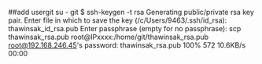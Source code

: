 ##add usergit
su - git
$ ssh-keygen -t rsa
Generating public/private rsa key pair.
Enter file in which to save the key (/c/Users/9463/.ssh/id_rsa): thawinsak_id_rsa.pub
Enter passphrase (empty for no passphrase):
scp thawinsak_rsa.pub  root@IPxxxx:/home/git/thawinsak_rsa.pub
root@192.168.246.45's password:
thawinsak_rsa.pub                             100%  572    10.6KB/s   00:00


